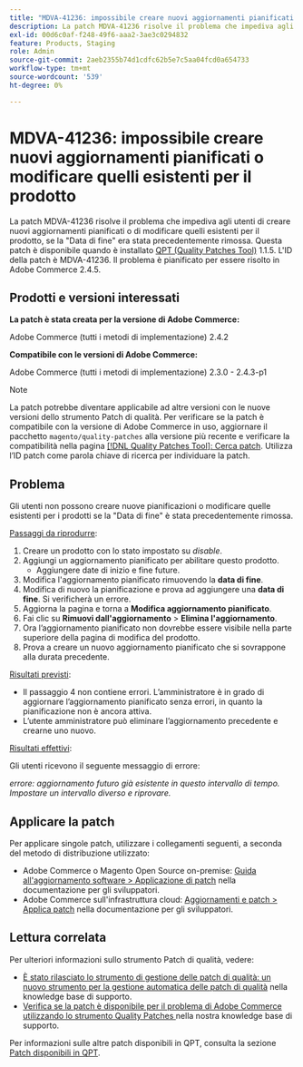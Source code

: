```yaml
---
title: "MDVA-41236: impossibile creare nuovi aggiornamenti pianificati o modificare quelli esistenti per il prodotto"
description: La patch MDVA-41236 risolve il problema che impediva agli utenti di creare nuovi aggiornamenti pianificati o di modificare quelli esistenti per il prodotto, se la "Data di fine" era stata precedentemente rimossa. Questa patch è disponibile quando è installato [Quality Patches Tool (QPT)](https://experienceleague.adobe.com/en/docs/commerce-operations/upgrade-guide/patches/overview) 1.1.5. L'ID della patch è MDVA-41236. Il problema è pianificato per essere risolto in Adobe Commerce 2.4.5.
exl-id: 00d6c0af-f248-49f6-aaa2-3ae3c0294832
feature: Products, Staging
role: Admin
source-git-commit: 2aeb2355b74d1cdfc62b5e7c5aa04fcd0a654733
workflow-type: tm+mt
source-wordcount: '539'
ht-degree: 0%

---
```


# MDVA-41236: impossibile creare nuovi aggiornamenti pianificati o modificare quelli esistenti per il prodotto

La patch MDVA-41236 risolve il problema che impediva agli utenti di creare nuovi aggiornamenti pianificati o di modificare quelli esistenti per il prodotto, se la &quot;Data di fine&quot; era stata precedentemente rimossa. Questa patch è disponibile quando è installato [QPT (Quality Patches Tool)](https://experienceleague.adobe.com/en/docs/commerce-operations/upgrade-guide/patches/overview) 1.1.5. L&#39;ID della patch è MDVA-41236. Il problema è pianificato per essere risolto in Adobe Commerce 2.4.5.

## Prodotti e versioni interessati

**La patch è stata creata per la versione di Adobe Commerce:**

Adobe Commerce (tutti i metodi di implementazione) 2.4.2

**Compatibile con le versioni di Adobe Commerce:**

Adobe Commerce (tutti i metodi di implementazione) 2.3.0 - 2.4.3-p1

>[!NOTE]
>
>La patch potrebbe diventare applicabile ad altre versioni con le nuove versioni dello strumento Patch di qualità. Per verificare se la patch è compatibile con la versione di Adobe Commerce in uso, aggiornare il pacchetto `magento/quality-patches` alla versione più recente e verificare la compatibilità nella pagina [[!DNL Quality Patches Tool]: Cerca patch](https://experienceleague.adobe.com/tools/commerce-quality-patches/index.html). Utilizza l’ID patch come parola chiave di ricerca per individuare la patch.

## Problema

Gli utenti non possono creare nuove pianificazioni o modificare quelle esistenti per i prodotti se la &quot;Data di fine&quot; è stata precedentemente rimossa.

<u>Passaggi da riprodurre</u>:

1. Creare un prodotto con lo stato impostato su *disable*.
1. Aggiungi un aggiornamento pianificato per abilitare questo prodotto.
   * Aggiungere date di inizio e fine future.
1. Modifica l&#39;aggiornamento pianificato rimuovendo la **data di fine**.
1. Modifica di nuovo la pianificazione e prova ad aggiungere una **data di fine**. Si verificherà un errore.
1. Aggiorna la pagina e torna a **Modifica aggiornamento pianificato**.
1. Fai clic su **Rimuovi dall&#39;aggiornamento** > **Elimina l&#39;aggiornamento**.
1. Ora l’aggiornamento pianificato non dovrebbe essere visibile nella parte superiore della pagina di modifica del prodotto.
1. Prova a creare un nuovo aggiornamento pianificato che si sovrappone alla durata precedente.

<u>Risultati previsti</u>:

* Il passaggio 4 non contiene errori. L’amministratore è in grado di aggiornare l’aggiornamento pianificato senza errori, in quanto la pianificazione non è ancora attiva.
* L’utente amministratore può eliminare l’aggiornamento precedente e crearne uno nuovo.

<u>Risultati effettivi</u>:

Gli utenti ricevono il seguente messaggio di errore:

*errore: aggiornamento futuro già esistente in questo intervallo di tempo. Impostare un intervallo diverso e riprovare.*


## Applicare la patch

Per applicare singole patch, utilizzare i collegamenti seguenti, a seconda del metodo di distribuzione utilizzato:

* Adobe Commerce o Magento Open Source on-premise: [Guida all&#39;aggiornamento software > Applicazione di patch](https://experienceleague.adobe.com/en/docs/commerce-operations/tools/quality-patches-tool/usage) nella documentazione per gli sviluppatori.
* Adobe Commerce sull&#39;infrastruttura cloud: [Aggiornamenti e patch > Applica patch](https://experienceleague.adobe.com/en/docs/commerce-cloud-service/user-guide/develop/upgrade/apply-patches) nella documentazione per gli sviluppatori.

## Lettura correlata

Per ulteriori informazioni sullo strumento Patch di qualità, vedere:

* [È stato rilasciato lo strumento di gestione delle patch di qualità: un nuovo strumento per la gestione automatica delle patch di qualità](/help/announcements/adobe-commerce-announcements/magento-quality-patches-released-new-tool-to-self-serve-quality-patches.md) nella knowledge base di supporto.
* [Verifica se la patch è disponibile per il problema di Adobe Commerce utilizzando lo strumento Quality Patches ](/help/support-tools/patches-available-in-qpt-tool/check-patch-for-magento-issue-with-magento-quality-patches.md) nella nostra knowledge base di supporto.

Per informazioni sulle altre patch disponibili in QPT, consulta la sezione [Patch disponibili in QPT](https://support.magento.com/hc/en-us/sections/360010506631-Patches-available-in-QPT-tool-).
